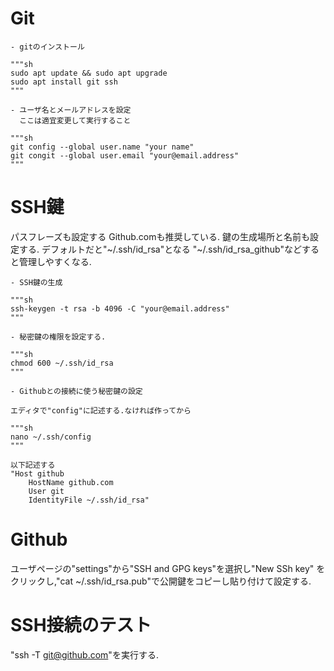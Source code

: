 # Git

	- gitのインストール

	"""sh
	sudo apt update && sudo apt upgrade
	sudo apt install git ssh
	"""

	- ユーザ名とメールアドレスを設定
	  ここは適宜変更して実行すること
  
	"""sh
	git config --global user.name "your name"
	git congit --global user.email "your@email.address"
	"""
	
# SSH鍵
パスフレーズも設定する Github.comも推奨している.
鍵の生成場所と名前も設定する.
デフォルトだと"~/.ssh/id_rsa"となる 
"~/.ssh/id_rsa_github"などすると管理しやすくなる.

	- SSH鍵の生成
	
	"""sh
	ssh-keygen -t rsa -b 4096 -C "your@email.address"
	"""

    - 秘密鍵の権限を設定する.
	
	"""sh
	chmod 600 ~/.ssh/id_rsa
	"""

	- Githubとの接続に使う秘密鍵の設定
	
	エディタで"config"に記述する.なければ作ってから
	
	"""sh
	nano ~/.ssh/config
	"""

	以下記述する  
	"Host github  
		HostName github.com  
		User git  
		IdentityFile ~/.ssh/id_rsa"  

# Github
ユーザページの"settings"から"SSH and GPG keys"を選択し"New SSh key"
をクリックし,"cat ~/.ssh/id_rsa.pub"で公開鍵をコピーし貼り付けて設定する.

# SSH接続のテスト

"ssh -T git@github.com"を実行する.




